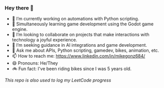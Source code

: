 ### Hey there 👋

- 🔭 I’m currently working on automations with Python scripting.
- 🌱 Simultaneously learning game development using the Godot game engine.
- 👯 I’m looking to collaborate on projects that make interactions with technology a joyful experience.
- 🤔 I’m seeking guidance in AI integrations and game development.
- 💬 Ask me about APIs, Python scripting, gamedev, bikes, animation, etc.
- 📫 How to reach me: https://www.linkedin.com/in/mikegonz684/
- 😄 Pronouns: He/They
- :bike: Fun fact: I've been riding bikes since I was 5 years old.

*This repo is also used to log my LeetCode progress*
